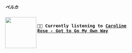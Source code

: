 ##### ベルカ


[<img align="left" width="100" height="100" src="https:&#x2F;&#x2F;lastfm.freetls.fastly.net&#x2F;i&#x2F;u&#x2F;174s&#x2F;8b5eda5b0b5386aa9f7b316e92d1fd1d.jpg">](https://www.youtube.com/results?search_query=Caroline+Rose+Got+to+Go+My+Own+Way)
<big><pre>
<small>
</br><b>🎵🎶  Currently listening to [Caroline Rose - Got to Go My Own Way](https://www.youtube.com/results?search_query=Caroline+Rose+Got+to+Go+My+Own+Way) </b></br></br>
</small></pre></big>

